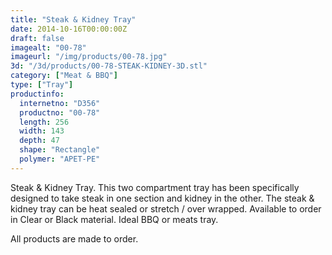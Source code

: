 ```yaml
---
title: "Steak & Kidney Tray"
date: 2014-10-16T00:00:00Z
draft: false
imagealt: "00-78"
imageurl: "/img/products/00-78.jpg"
3d: "/3d/products/00-78-STEAK-KIDNEY-3D.stl"
category: ["Meat & BBQ"]
type: ["Tray"]
productinfo:
  internetno: "D356"
  productno: "00-78"
  length: 256
  width: 143
  depth: 47
  shape: "Rectangle"
  polymer: "APET-PE"
---
```

Steak & Kidney Tray. This two compartment tray has been specifically designed to take steak in one section and kidney in the other. The steak & kidney tray can be heat sealed or stretch / over wrapped. Available to order in Clear or Black material. Ideal BBQ or meats tray.

All products are made to order.